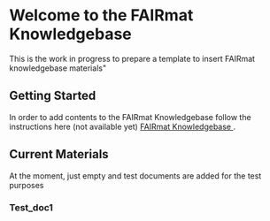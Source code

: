 # Welcome to the **FAIRmat Knowledgebase** 

This is the work in progress to prepare a template to insert FAIRmat knowledgebase materials"

## Getting Started

In order to add contents to the FAIRmat Knowledgebase follow the instructions here (not available yet) [FAIRmat Knowledgebase ](https://nomad-lab.eu/prod/v1.0/docs/plugins.html).

## Current Materials

At the moment, just empty and test documents are added for the test purposes

### Test_doc1